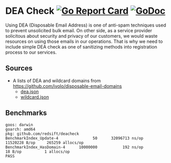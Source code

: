 # DEA Check [![Go Report Card](https://goreportcard.com/badge/github.com/redsift/dea-check)](https://goreportcard.com/report/github.com/redsift/dea-check) [![GoDoc](https://godoc.org/github.com/redsift/dea-check?status.svg)](https://godoc.org/github.com/redsift/dea-check)

Using DEA (Disposable Email Address) is one of anti-spam techniques used to prevent unsolicited bulk email.
On other side, as a service provider solicitous about  security and privacy of our customers, we would waste resources on using those emails in our operations.
That is why we need to include simple DEA check as one of sanitizing methods into registration process to our services.

## Sources

- A lists of DEA and wildcard domains from https://github.com/ivolo/disposable-email-domains
    - [dea.json](https://raw.githubusercontent.com/ivolo/disposable-email-domains/master/index.json)
    - [wildcard.json](https://raw.githubusercontent.com/ivolo/disposable-email-domains/master/wildcard.json)

## Benchmarks

```text
goos: darwin
goarch: amd64
pkg: github.com/redsift/deacheck
BenchmarkIndex_Update-4      	      50	  32096713 ns/op	11520228 B/op	  265259 allocs/op
BenchmarkIndex_HasDomain-4   	10000000	       192 ns/op	      18 B/op	       1 allocs/op
PASS
```
